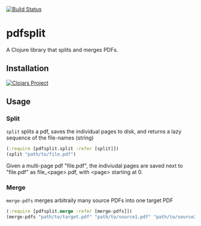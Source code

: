 [![Build Status](https://travis-ci.com/stefanhengl/pdfsplit.svg?branch=master)](https://travis-ci.com/stefanhengl/pdfsplit)
# pdfsplit

A Clojure library that splits and merges PDFs.

## Installation

[![Clojars Project](http://clojars.org/pdfsplit/latest-version.svg)](http://clojars.org/pdfsplit)

## Usage

### Split
`split` splits a pdf, saves the individual pages to disk, and
 returns a lazy sequence of the file-names (string)

```clojure
(:require [pdfsplit.split :refer [split]])
(split "path/to/file.pdf")
```

Given a multi-page pdf "file.pdf", the indiviudal pages are saved next to "file.pdf"
as file_\<page\>.pdf, with \<page\> starting at 0.

### Merge
`merge-pdfs` merges arbitraily many source PDFs into one target PDF
```clojure
(:require [pdfsplit.merge :refer [merge-pdfs]])
(merge-pdfs "path/to/target.pdf" "path/to/source1.pdf" "path/to/source2.pdf" "path/to/source3.pdf")
```

